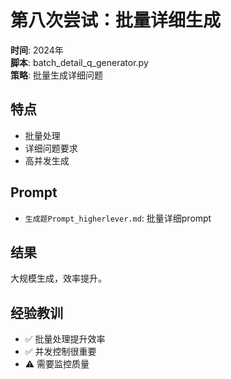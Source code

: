 # 第八次尝试：批量详细生成

**时间**: 2024年  
**脚本**: batch_detail_q_generator.py  
**策略**: 批量生成详细问题  

## 特点
- 批量处理
- 详细问题要求
- 高并发生成

## Prompt
- `生成题Prompt_higherlever.md`: 批量详细prompt

## 结果
大规模生成，效率提升。

## 经验教训
- ✅ 批量处理提升效率
- ✅ 并发控制很重要
- ⚠️ 需要监控质量
